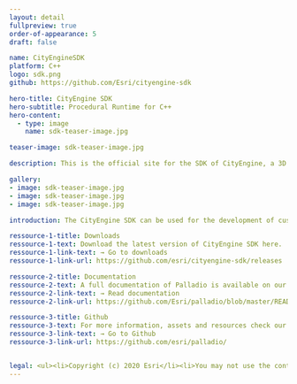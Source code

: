 ```yaml
---
layout: detail
fullpreview: true
order-of-appearance: 5
draft: false

name: CityEngineSDK
platform: C++
logo: sdk.png
github: https://github.com/Esri/cityengine-sdk

hero-title: CityEngine SDK
hero-subtitle: Procedural Runtime for C++
hero-content:
  - type: image
    name: sdk-teaser-image.jpg

teaser-image: sdk-teaser-image.jpg

description: This is the official site for the SDK of CityEngine, a 3D city modeling software for urban design, visual effects, and VR/AR production.

gallery:
- image: sdk-teaser-image.jpg
- image: sdk-teaser-image.jpg
- image: sdk-teaser-image.jpg

introduction: The CityEngine SDK can be used for the development of custom importers and exporters for CityEngine, or for 3D apps which need a procedural geometry engine.</br>For the usecase of custom importers and exporters for CityEngine, this means the SDK enables you to develop CityEngine plugins to read or write additional 3D and image formats or your own proprietary 3D data format. A simple use case example is 3D printing where the STL geometry format is often needed. STL support is not provided out-of-the-box in CityEngine, but you can develop your own STL exporter as described below.</br>For the other usecase, the core of CityEngine is its unique geometry generation engine, called Procedural Runtime (PRT). PRT takes as input an initial geometry and then applies a given rule package (= CGA rules authored in CityEngine) to generate more detailed 3D geometry as output. For example, PRT can generate - based on given rules - a 3D model of a building out of a parcel polygon. With the SDK you can integrate PRT in your own 3D applications taking full advantage of the procedural geometry generation without running CityEngine. An interesting use case example is Palladio, a plugin for SideFX’s Houdini software. Palladio includes PRT and therefore extends Houdini with the procedural geometry engine of CityEngine. Another use case example could be a specific cultural heritage 3D application which automatically generates detailed 3D models of temples based on input attributes.</br>The CityEngine SDK is free for non-commercial use. Commercial use requires at least one commercial license of the latest CityEngine version installed in the organization. Please refer to the licensing section below for more detailed licensing information.

ressource-1-title: Downloads
ressource-1-text: Download the latest version of CityEngine SDK here.
ressource-1-link-text: → Go to downloads
ressource-1-link-url: https://github.com/esri/cityengine-sdk/releases

ressource-2-title: Documentation
ressource-2-text: A full documentation of Palladio is available on our github repository.
ressource-2-link-text: → Read documentation
ressource-2-link-url: https://github.com/Esri/palladio/blob/master/README.md#documentation

ressource-3-title: Github
ressource-3-text: For more information, assets and resources check our Github repository.
ressource-3-link-text: → Go to Github
ressource-3-link-url: https://github.com/esri/palladio/


legal: <ul><li>Copyright (c) 2020 Esri</li><li>You may not use the content of this repository except in compliance with the following Licenses&colon;</li><li>All content in the "examples" directory tree is licensed under the APACHE 2.0 license. You may obtain a copy of this license at http://www.apache.org/licenses/LICENSE-2.0.</li><li>All other content is licensed under the Esri Terms of Use (also see Product-Specific Terms of Use).</li></ul>
---
```

